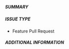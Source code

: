 <!-- markdownlint-disable MD041 -->

##### SUMMARY

<!--- Describe the change below, including rationale and design decisions -->

<!--- HINT: Include "Resolves #nnn" if you are fixing an existing issue -->

##### ISSUE TYPE

- Feature Pull Request

##### ADDITIONAL INFORMATION

<!--- Include additional information to help people understand the change here -->

<!--- Paste verbatim command output below, e.g. before and after your change -->

```plaintext paste below

```
